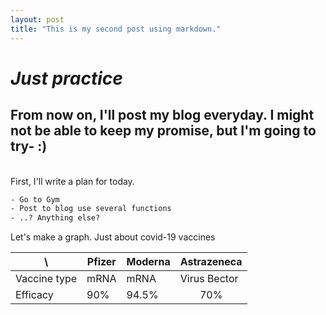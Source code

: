```yaml
---
layout: post
title: "This is my second post using markdown."
---
```


# **_Just practice_**

From now on, I'll post my blog everyday. I might not be able to keep my promise, but I'm going to try- :)
---
<br> First, I'll write a plan for today.
```css
- Go to Gym
- Post to blog use several functions
- ..? Anything else?
```

Let's make a graph. Just about covid-19 vaccines

| \ |Pfizer|Moderna|Astrazeneca|
|---|---|---|---|
|Vaccine type|mRNA|mRNA|Virus Bector|
|Efficacy|90%|94.5%|<center>70%|



